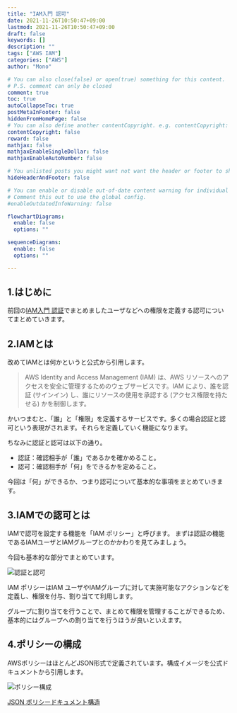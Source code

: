 ```yaml
---
title: "IAM入門 認可"
date: 2021-11-26T10:50:47+09:00
lastmod: 2021-11-26T10:50:47+09:00
draft: false
keywords: []
description: ""
tags: ["AWS IAM"]
categories: ["AWS"]
author: "Mono"

# You can also close(false) or open(true) something for this content.
# P.S. comment can only be closed
comment: true
toc: true
autoCollapseToc: true
postMetaInFooter: false
hiddenFromHomePage: false
# You can also define another contentCopyright. e.g. contentCopyright: "This is another copyright."
contentCopyright: false
reward: false
mathjax: false
mathjaxEnableSingleDollar: false
mathjaxEnableAutoNumber: false

# You unlisted posts you might want not want the header or footer to show
hideHeaderAndFooter: false

# You can enable or disable out-of-date content warning for individual post.
# Comment this out to use the global config.
#enableOutdatedInfoWarning: false

flowchartDiagrams:
  enable: false
  options: ""

sequenceDiagrams: 
  enable: false
  options: ""

---
```


<!--more-->
## 1.はじめに
前回の[IAM入門 認証](/post/iam-01)でまとめましたユーザなどへの権限を定義する認可についてまとめていきます。

## 2.IAMとは
改めてIAMとは何かというと公式から引用します。
>AWS Identity and Access Management (IAM) は、AWS リソースへのアクセスを安全に管理するためのウェブサービスです。IAM により、誰を認証 (サインイン) し、誰にリソースの使用を承認する (アクセス権限を持たせる) かを制御します。

かいつまむと、「誰」と「権限」を定義するサービスです。多くの場合認証と認可という表現がされます。それらを定義していく機能になります。

ちなみに認証と認可は以下の通り。
- 認証：確認相手が「誰」であるかを確かめること。
- 認可：確認相手が「何」をできるかを定めること。

今回は「何」ができるか、つまり認可について基本的な事項をまとめていきます。

## 3.IAMでの認可とは
IAMで認可を設定する機能を「IAM ポリシー」と呼びます。
まずは認証の機能であるIAMユーザとIAMグループとのかかわりを見てみましょう。

今回も基本的な部分でまとめています。

![認証と認可](/img/iam/iam-02.jpg "認証と認可")

IAM ポリシーはIAM ユーザやIAMグループに対して実施可能なアクションなどを定義し、権限を付与、割り当てて利用します。

グループに割り当てを行うことで、まとめて権限を管理することができるため、基本的にはグループへの割り当てを行うほうが良いといえます。

## 4.ポリシーの構成
AWSポリシーはほとんどJSON形式で定義されています。構成イメージを公式ドキュメントから引用します。

![ポリシー構成](/img/iam/iam-03.jpg)

[JSON ポリシードキュメント構造](https://docs.aws.amazon.com/ja_jp/IAM/latest/UserGuide/access_policies.html)
